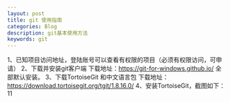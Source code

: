 ```yaml
---
layout: post
title: git 使用指南
categories: Blog
description: git基本使用方法
keywords: git
---
```


1、已知项目访问地址，登陆账号可以查看有权限的项目（必须有权限访问，可申请）
2、下载并安装git客户端
下载地址：https://git-for-windows.github.io/ 全部默认安装。
3、下载TortoiseGit 和中文语言包
下载地址：https://download.tortoisegit.org/tgit/1.8.16.0/
4、安装TortoiseGit，截图如下： 11
